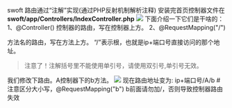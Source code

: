 ﻿
swoft 路由通过“注解”实现(通过PHP反射机制解析注释)
安装完首页控制器文件在 **swoft/app/Controllers/IndexController.php**
![](https://imgconvert.csdnimg.cn/aHR0cDovL2RvYy5kZXYuc3VyZXguY2MvUHVibGljL1VwbG9hZHMvMjAxOS0wOC0xNS81ZDU1MDYzYjk4NTVlLnBuZw?x-oss-process=image/format,png)
下面介绍一下它们是干啥的：
1、@Controller()
控制器的路由，写在控制器上方。
2、@RequestMapping("/")

方法名的路由，写在方法上方。
“/”表示根，也就是ip+端口号直接访问的那个地址。
> 注意了！注解括号里不能使用单引号，请使用双引号,单引号无效。

我们修改下路由。A控制器下的b方法。
![](https://imgconvert.csdnimg.cn/aHR0cDovL2RvYy5kZXYuc3VyZXguY2MvUHVibGljL1VwbG9hZHMvMjAxOS0wOC0xNS81ZDU1MDcxNTdmZjNjLnBuZw?x-oss-process=image/format,png)
现在路由地址变为:
ip+端口号/A/b #注意区分大小写，@RequestMapping("b") b前面请勿加/，否则导致控制器路由失效

